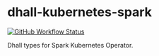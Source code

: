 # dhall-kubernetes-spark
[![GitHub Workflow Status](https://img.shields.io/github/workflow/status/lifullconnect/dhall-kubernetes-spark/CI?logo=github)](https://github.com/lifullconnect/dhall-kubernetes-spark/actions?query=workflow%3A%22CI%22)

Dhall types for Spark Kubernetes Operator.
